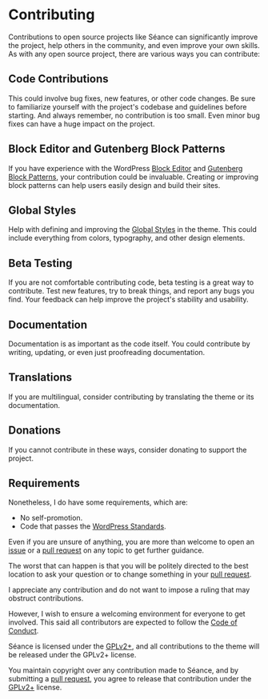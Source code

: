 # Contributing

Contributions to open source projects like Séance can significantly improve the project, help others in the community, and even improve your own skills. As with any open source project, there are various ways you can contribute:


## Code Contributions

This could involve bug fixes, new features, or other code changes. Be sure to familiarize yourself with the project's codebase and guidelines before starting. And always remember, no contribution is too small. Even minor bug fixes can have a huge impact on the project.


## Block Editor and Gutenberg Block Patterns

If you have experience with the WordPress [Block Editor](https://developer.wordpress.org/block-editor/how-to-guides/themes/block-theme-overview/) and [Gutenberg Block Patterns](https://developer.wordpress.org/block-editor/how-to-guides/themes/block-theme-overview/), your contribution could be invaluable. Creating or improving block patterns can help users easily design and build their sites.


## Global Styles

Help with defining and improving the [Global Styles](https://developer.wordpress.org/block-editor/how-to-guides/themes/theme-json/) in the theme. This could include everything from colors, typography, and other design elements.


## Beta Testing

If you are not comfortable contributing code, beta testing is a great way to contribute. Test new features, try to break things, and report any bugs you find. Your feedback can help improve the project's stability and usability.


## Documentation

Documentation is as important as the code itself. You could contribute by writing, updating, or even just proofreading documentation.


## Translations

If you are multilingual, consider contributing by translating the theme or its documentation.


## Donations

If you cannot contribute in these ways, consider donating to support the project.


## Requirements

Nonetheless, I do have some requirements, which are:

- No self-promotion.
- Code that passes the [WordPress Standards](https://developer.wordpress.org/coding-standards/wordpress-coding-standards/).

Even if you are unsure of anything, you are more than welcome to open an [issue](https://github.com/alexdeborba/seance/issues) or a [pull request](https://github.com/alexdeborba/seance/pulls) on any topic to get further guidance.

The worst that can happen is that you will be politely directed to the best location to ask your question or to change something in your [pull request](https://github.com/alexdeborba/seance/pulls).

I appreciate any contribution and do not want to impose a ruling that may obstruct contributions.

However, I wish to ensure a welcoming environment for everyone to get involved. This said all contributors are expected to follow the [Code of Conduct](https://github.com/alexdeborba/seance/CODE_OF_CONDUCT.md).

Séance is licensed under the [GPLv2+](https://github.com/alexdeborba/seance/blob/main/LICENSE), and all contributions to the theme will be released under the GPLv2+ license.

You maintain copyright over any contribution made to Séance, and by submitting a [pull request](https://github.com/alexdeborba/seance/pulls), you agree to release that contribution under the [GPLv2+](https://github.com/alexdeborba/seance/blob/main/LICENSE) license.